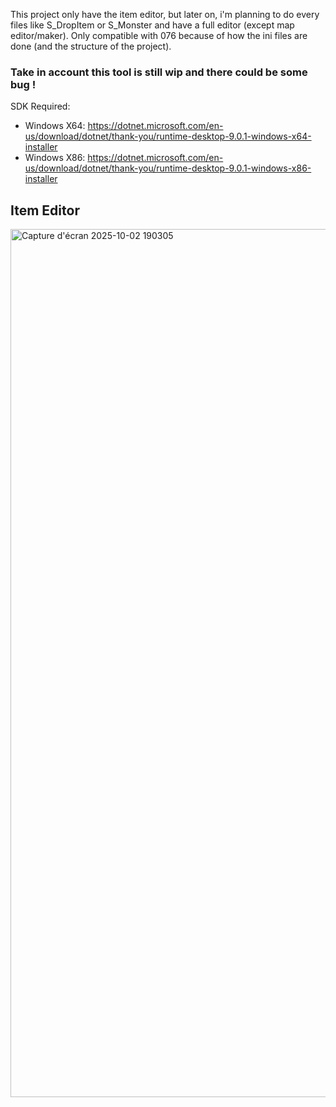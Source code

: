 This project only have the item editor, but later on, i'm planning to do every files like S_DropItem or S_Monster and have a full editor (except map editor/maker).
Only compatible with 076 because of how the ini files are done (and the structure of the project).
### Take in account this tool is still wip and there could be some bug !

SDK Required:
- Windows X64: https://dotnet.microsoft.com/en-us/download/dotnet/thank-you/runtime-desktop-9.0.1-windows-x64-installer
- Windows X86: https://dotnet.microsoft.com/en-us/download/dotnet/thank-you/runtime-desktop-9.0.1-windows-x86-installer

## Item Editor
<img width="2559" height="1389" alt="Capture d'écran 2025-10-02 190305" src="https://github.com/user-attachments/assets/480ba3f3-0431-44b7-9b77-9ebd36a2f9f5" />
